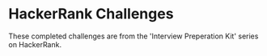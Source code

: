# HackerRank Challenges 

These completed challenges are from the 'Interview Preperation Kit' series on HackerRank. 
